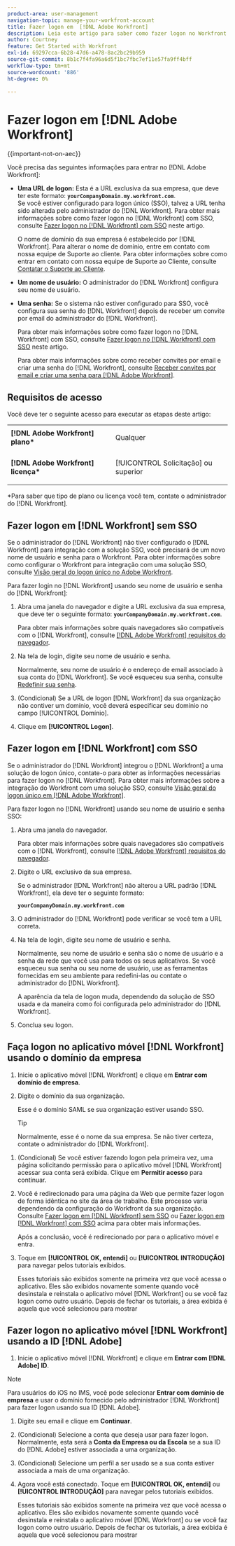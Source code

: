 ```yaml
---
product-area: user-management
navigation-topic: manage-your-workfront-account
title: Fazer logon em  [!DNL Adobe Workfront]
description: Leia este artigo para saber como fazer logon no Workfront.
author: Courtney
feature: Get Started with Workfront
exl-id: 69297cca-6b28-47d6-a478-8ac2bc29b959
source-git-commit: 8b1c7f4fa96a6d5f1bc7fbc7ef11e57fa9ff4bff
workflow-type: tm+mt
source-wordcount: '886'
ht-degree: 0%

---
```


# Fazer logon em [!DNL Adobe Workfront]

{{important-not-on-aec}}

Você precisa das seguintes informações para entrar no [!DNL Adobe Workfront]:

* **Uma URL de logon:** Esta é a URL exclusiva da sua empresa, que deve ter este formato: **`yourCompanyDomain.my.workfront.com`**.\
   Se você estiver configurado para logon único (SSO), talvez a URL tenha sido alterada pelo administrador do [!DNL Workfront]. Para obter mais informações sobre como fazer logon no [!DNL Workfront] com SSO, consulte [Fazer logon no [!DNL Workfront] com SSO](#log-in-to-workfront-with-sso) neste artigo.

  O nome de domínio da sua empresa é estabelecido por [!DNL Workfront]. Para alterar o nome de domínio, entre em contato com nossa equipe de Suporte ao cliente. Para obter informações sobre como entrar em contato com nossa equipe de Suporte ao Cliente, consulte [Contatar o Suporte ao Cliente](../../../workfront-basics/tips-tricks-and-troubleshooting/contact-customer-support.md).

* **Um nome de usuário:** O administrador do [!DNL Workfront] configura seu nome de usuário.
* **Uma senha:** Se o sistema não estiver configurado para SSO, você configura sua senha do [!DNL Workfront] depois de receber um convite por email do administrador do [!DNL Workfront].

  Para obter mais informações sobre como fazer logon no [!DNL Workfront] com SSO, consulte [Fazer logon no [!DNL Workfront] com SSO](#log-in-to-workfront-with-sso) neste artigo.

  Para obter mais informações sobre como receber convites por email e criar uma senha do [!DNL Workfront], consulte [Receber convites por email e criar uma senha para [!DNL Adobe Workfront]](../../../workfront-basics/manage-your-account-and-profile/managing-your-workfront-account/receive-email-invitations.md).

## Requisitos de acesso

Você deve ter o seguinte acesso para executar as etapas deste artigo:

<table style="table-layout:auto"> 
 <col> 
 </col> 
 <col> 
 </col> 
 <tbody> 
  <tr> 
   <td role="rowheader"><strong>[!DNL Adobe Workfront] plano*</strong></td> 
   <td> <p>Qualquer</p> </td> 
  </tr> 
  <tr> 
   <td role="rowheader"><strong>[!DNL Adobe Workfront] licença*</strong></td> 
   <td> <p>[!UICONTROL Solicitação] ou superior</p> </td> 
  </tr> 
 </tbody> 
</table>

&#42;Para saber que tipo de plano ou licença você tem, contate o administrador do [!DNL Workfront].

## Fazer logon em [!DNL Workfront] sem SSO

Se o administrador do [!DNL Workfront] não tiver configurado o [!DNL Workfront] para integração com a solução SSO, você precisará de um novo nome de usuário e senha para o Workfront. Para obter informações sobre como configurar o Workfront para integração com uma solução SSO, consulte [Visão geral do logon único no Adobe Workfront](../../../administration-and-setup/add-users/single-sign-on/sso-in-workfront.md).

Para fazer login no [!DNL Workfront] usando seu nome de usuário e senha do [!DNL Workfront]:

1. Abra uma janela do navegador e digite a URL exclusiva da sua empresa, que deve ter o seguinte formato: **`yourCompanyDomain.my.workfront.com`**.

   Para obter mais informações sobre quais navegadores são compatíveis com o [!DNL Workfront], consulte [[!DNL Adobe Workfront] requisitos do navegador](../../../workfront-basics/workfront-browser-requirements.md).

1. Na tela de login, digite seu nome de usuário e senha.

   Normalmente, seu nome de usuário é o endereço de email associado à sua conta do [!DNL Workfront]. Se você esqueceu sua senha, consulte [Redefinir sua senha](../../../workfront-basics/manage-your-account-and-profile/managing-your-workfront-account/reset-your-password.md).

1. (Condicional) Se a URL de logon [!DNL Workfront] da sua organização não contiver um domínio, você deverá especificar seu domínio no campo [!UICONTROL Domínio].
1. Clique em **[!UICONTROL Logon]**.

## Fazer logon em [!DNL Workfront] com SSO

Se o administrador do [!DNL Workfront] integrou o [!DNL Workfront] a uma solução de logon único, contate-o para obter as informações necessárias para fazer logon no [!DNL Workfront]. Para obter mais informações sobre a integração do Workfront com uma solução SSO, consulte [Visão geral do logon único em [!DNL Adobe Workfront]](../../../administration-and-setup/add-users/single-sign-on/sso-in-workfront.md).

Para fazer logon no [!DNL Workfront] usando seu nome de usuário e senha SSO:

1. Abra uma janela do navegador.

   Para obter mais informações sobre quais navegadores são compatíveis com o [!DNL Workfront], consulte [[!DNL Adobe Workfront] requisitos do navegador](../../../workfront-basics/workfront-browser-requirements.md).

1. Digite o URL exclusivo da sua empresa.

   Se o administrador [!DNL Workfront] não alterou a URL padrão [!DNL Workfront], ela deve ter o seguinte formato:

   **`yourCompanyDomain.my.workfront.com`**

1. O administrador do [!DNL Workfront] pode verificar se você tem a URL correta.
1. Na tela de login, digite seu nome de usuário e senha.

   Normalmente, seu nome de usuário e senha são o nome de usuário e a senha da rede que você usa para todos os seus aplicativos. Se você esqueceu sua senha ou seu nome de usuário, use as ferramentas fornecidas em seu ambiente para redefini-las ou contate o administrador do [!DNL Workfront].

   A aparência da tela de logon muda, dependendo da solução de SSO usada e da maneira como foi configurada pelo administrador do [!DNL Workfront].

1. Conclua seu logon.

## Faça logon no aplicativo móvel [!DNL Workfront] usando o domínio da empresa

1. Inicie o aplicativo móvel [!DNL Workfront] e clique em **Entrar com domínio de empresa**.

1. Digite o domínio da sua organização.

   Esse é o domínio SAML se sua organização estiver usando SSO.

   >[!TIP]
   >
   >Normalmente, esse é o nome da sua empresa. Se não tiver certeza, contate o administrador do [!DNL Workfront].

<!--1. Specify the [!DNL Workfront] URL for your company or the link to your SAML authentication portal.

   The [!DNL Workfront] URL should display in the following format:
   **`yourDomain.my.workfront.com`**

   For example:

   **`swains.my.workfront.com`**

1. If you are logging in with you SAML credentials, follow the login steps from your SAML authentication portal.

   Your [!DNL Workfront] administrator must enable SAML 2.0 authentication with the [!DNL Workfront] web application in order to log in with your SAML credentials. For information about how to enable SAML 2.0, see the section [Configure [!DNL Adobe Workfront] with SAML 2.0](../../../administration-and-setup/add-users/single-sign-on/configure-workfront-saml-2.md#saml-with-workfront-web-app) in the article [Configure [!DNL Adobe Workfront] with SAML 2.0](../../../administration-and-setup/add-users/single-sign-on/configure-workfront-saml-2.md). If you cannot log in as described in this section, contact your Workfront administrator.

1. Tap **[!UICONTROL Continue in browser]**.
1. Specify the **[!UICONTROL Username]** of your [!DNL Workfront] account or SAML user.
1. Specify the **[!UICONTROL Password]** for your [!DNL Workfront] account or SAML user.-->

1. (Condicional) Se você estiver fazendo logon pela primeira vez, uma página solicitando permissão para o aplicativo móvel [!DNL Workfront] acessar sua conta será exibida. Clique em **Permitir acesso** para continuar.

1. Você é redirecionado para uma página da Web que permite fazer logon de forma idêntica no site da área de trabalho. Este processo varia dependendo da configuração do Workfront da sua organização. Consulte [Fazer logon em [!DNL Workfront] sem SSO](#log-in-to-workfront-without-sso) ou [Fazer logon em [!DNL Workfront] com SSO](#log-in-to-workfront-with-sso) acima para obter mais informações.

   Após a conclusão, você é redirecionado por para o aplicativo móvel e entra.

1. Toque em **[!UICONTROL OK, entendi]** ou **[!UICONTROL INTRODUÇÃO]** para navegar pelos tutoriais exibidos.

   Esses tutoriais são exibidos somente na primeira vez que você acessa o aplicativo. Eles são exibidos novamente somente quando você desinstala e reinstala o aplicativo móvel [!DNL Workfront] ou se você faz logon como outro usuário. Depois de fechar os tutoriais, a área exibida é aquela que você selecionou para mostrar

## Fazer logon no aplicativo móvel [!DNL Workfront] usando a ID [!DNL Adobe]

1. Inicie o aplicativo móvel [!DNL Workfront] e clique em **Entrar com [!DNL Adobe] ID**.

>[!NOTE]
>
>Para usuários do iOS no IMS, você pode selecionar **Entrar com domínio de empresa** e usar o domínio fornecido pelo administrador [!DNL Workfront] para fazer logon usando sua ID [!DNL Adobe].

1. Digite seu email e clique em **Continuar**.

1. (Condicional) Selecione a conta que deseja usar para fazer logon. Normalmente, esta será a **Conta da Empresa ou da Escola** se a sua ID do [!DNL Adobe] estiver associada a uma organização.

1. (Condicional) Selecione um perfil a ser usado se a sua conta estiver associada a mais de uma organização.

1. Agora você está conectado. Toque em **[!UICONTROL OK, entendi]** ou **[!UICONTROL INTRODUÇÃO]** para navegar pelos tutoriais exibidos.

   Esses tutoriais são exibidos somente na primeira vez que você acessa o aplicativo. Eles são exibidos novamente somente quando você desinstala e reinstala o aplicativo móvel [!DNL Workfront] ou se você faz logon como outro usuário. Depois de fechar os tutoriais, a área exibida é aquela que você selecionou para mostrar